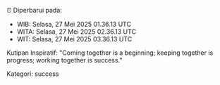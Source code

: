 ⏰ Diperbarui pada:
- WIB: Selasa, 27 Mei 2025 01.36.13 UTC
- WITA: Selasa, 27 Mei 2025 02.36.13 UTC
- WIT: Selasa, 27 Mei 2025 03.36.13 UTC

Kutipan Inspiratif:
"Coming together is a beginning; keeping together is progress; working together is success."


Kategori: success

